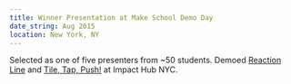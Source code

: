 ```yaml
---
title: Winner Presentation at Make School Demo Day
date_string: Aug 2015
location: New York, NY
---
```


Selected as one of five presenters from ~50 students. Demoed [Reaction Line](/project/reaction-line) and [Tile, Tap, Push!](/project/tile-tap-push) at Impact Hub NYC.
